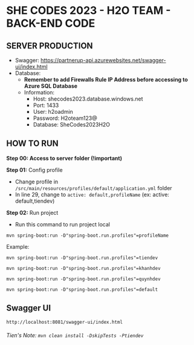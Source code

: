 # SHE CODES 2023 - H2O TEAM - BACK-END CODE

## SERVER PRODUCTION

- Swagger: https://partnerup-api.azurewebsites.net/swagger-ui/index.html
- Database: 
  - **Remember to add Firewalls Rule IP Address before accessing to Azure SQL Database**
  - Information:
    - Host: shecodes2023.database.windows.net
    - Port: 1433
    - User: h2oadmin
    - Password: H2oteam123@
    - Database: SheCodes2023H2O

## HOW TO RUN
**Step 00: Access to server folder (!important)**

**Step 01:** Config profile
  - Change profile in `/src/main/resources/profiles/default/application.yml` folder
  - In line 29, change to `active: default,profileName` (ex: active: default,tiendev)

**Step 02:** Run project
  - Run this command to run project local

  `mvn spring-boot:run -D"spring-boot.run.profiles"=profileName`

  Example:

  `mvn spring-boot:run -D"spring-boot.run.profiles"=tiendev`

  `mvn spring-boot:run -D"spring-boot.run.profiles"=khanhdev`

  `mvn spring-boot:run -D"spring-boot.run.profiles"=quynhdev`

  `mvn spring-boot:run -D"spring-boot.run.profiles"=default`

## Swagger UI

  `http://localhost:8081/swagger-ui/index.html`

###### Tien's Note: `mvn clean install -DskipTests -Ptiendev `
